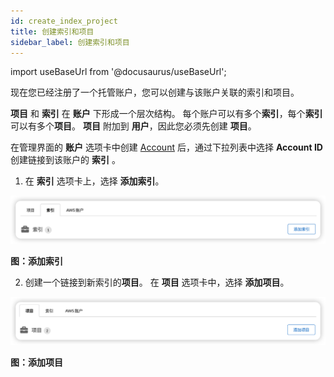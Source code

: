 ```yaml
---
id: create_index_project
title: 创建索引和项目
sidebar_label: 创建索引和项目
---
```


import useBaseUrl from '@docusaurus/useBaseUrl';

现在您已经注册了一个托管账户，您可以创建与该账户关联的索引和项目。

**项目** 和 **索引** 在 **账户** 下形成一个层次结构。 每个账户可以有多个**索引**，每个**索引**可以有多个**项目**。 **项目** 附加到 **用户**，因此您必须先创建 **项目**。

在管理界面的 **账户** 选项卡中创建 [Account](/zh/post_deployment/link_aws_account) 后，通过下拉列表中选择 **Account ID** 创建链接到该账户的 **索引** 。

1. 在 **索引** 选项卡上，选择 **添加索引**。

![](./images/create_index_00.png)

**图：添加索引**

2. 创建一个链接到新索引的**项目**。 在 **项目** 选项卡中，选择 **添加项目**。

![](./images/create_index_01.png)

**图：添加项目**

